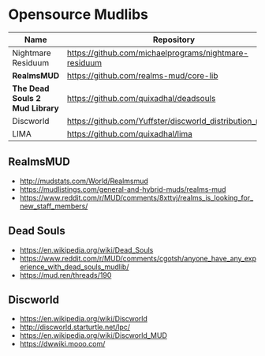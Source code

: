 # Opensource Mudlibs

| Name | Repository | Select? | License |
| --- | --- | --- | --- |
| Nightmare Residuum | https://github.com/michaelprograms/nightmare-residuum | x | - |
| **RealmsMUD** | https://github.com/realms-mud/core-lib | https://github.com/realms-mud/core-lib/blob/master/LICENSE |
| **The Dead Souls 2 Mud Library** | https://github.com/quixadhal/deadsouls | https://github.com/quixadhal/deadsouls/blob/master/License.txt |
| Discworld | https://github.com/Yuffster/discworld_distribution_mudlib | NC |
| LIMA | https://github.com/quixadhal/lima | x | - |

## RealmsMUD

* http://mudstats.com/World/Realmsmud
* https://mudlistings.com/general-and-hybrid-muds/realms-mud
* https://www.reddit.com/r/MUD/comments/8xttvj/realms_is_looking_for_new_staff_members/

## Dead Souls

* https://en.wikipedia.org/wiki/Dead_Souls
* https://www.reddit.com/r/MUD/comments/cgotsh/anyone_have_any_experience_with_dead_souls_mudlib/
* https://mud.ren/threads/190

## Discworld

* https://en.wikipedia.org/wiki/Discworld
* http://discworld.starturtle.net/lpc/
* https://en.wikipedia.org/wiki/Discworld_MUD
* https://dwwiki.mooo.com/

